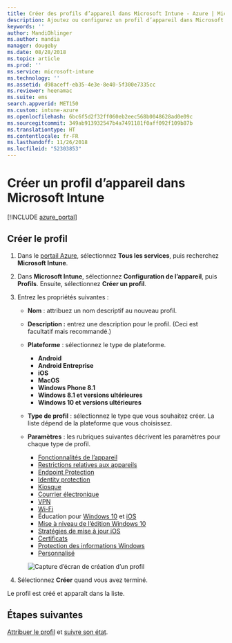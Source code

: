 ```yaml
---
title: Créer des profils d’appareil dans Microsoft Intune - Azure | Microsoft Docs
description: Ajoutez ou configurez un profil d’appareil dans Microsoft Intune, ce qui inclut la sélection du type de plateforme et la configuration des paramètres dans le portail Azure.
keywords: ''
author: MandiOhlinger
ms.author: mandia
manager: dougeby
ms.date: 08/28/2018
ms.topic: article
ms.prod: ''
ms.service: microsoft-intune
ms.technology: ''
ms.assetid: d98aceff-eb35-4e3e-8e40-5f300e7335cc
ms.reviewer: heenamac
ms.suite: ems
search.appverid: MET150
ms.custom: intune-azure
ms.openlocfilehash: 6bc6f5d2f32ff060eb2eec568b0048628ad0e09c
ms.sourcegitcommit: 349ab913932547b4a7491181f0aff092f109b87b
ms.translationtype: HT
ms.contentlocale: fr-FR
ms.lasthandoff: 11/26/2018
ms.locfileid: "52303853"
---
```

# <a name="create-a-device-profile-in-microsoft-intune"></a>Créer un profil d’appareil dans Microsoft Intune

[!INCLUDE [azure_portal](./includes/azure_portal.md)]

## <a name="create-the-profile"></a>Créer le profil
1. Dans le [portail Azure](https://portal.azure.com), sélectionnez **Tous les services**, puis recherchez **Microsoft Intune**.

2. Dans **Microsoft Intune**, sélectionnez **Configuration de l’appareil**, puis **Profils**. Ensuite, sélectionnez **Créer un profil**.

3. Entrez les propriétés suivantes :

   - **Nom** : attribuez un nom descriptif au nouveau profil.
   - **Description :** entrez une description pour le profil. (Ceci est facultatif mais recommandé.)
   - **Plateforme** : sélectionnez le type de plateforme.  

       - **Android**
       - **Android Entreprise**
       - **iOS**
       - **MacOS**
       - **Windows Phone 8.1**
       - **Windows 8.1 et versions ultérieures**
       - **Windows 10 et versions ultérieures**

   - **Type de profil** : sélectionnez le type que vous souhaitez créer. La liste dépend de la plateforme que vous choisissez.
   - **Paramètres** : les rubriques suivantes décrivent les paramètres pour chaque type de profil.

       -  [Fonctionnalités de l’appareil](device-features-configure.md)
       -  [Restrictions relatives aux appareils](device-restrictions-configure.md)
       -  [Endpoint Protection](endpoint-protection-configure.md)
       -  [Identity protection](identity-protection-configure.md)  
       -  [Kiosque](kiosk-settings.md)
       -  [Courrier électronique](email-settings-configure.md)
       -  [VPN](vpn-settings-configure.md)
       -  [Wi-Fi](wi-fi-settings-configure.md)
       -  Éducation pour [Windows 10](education-settings-configure.md) et [iOS](wi-fi-settings-ios.md)
       -  [Mise à niveau de l’édition Windows 10](edition-upgrade-configure-windows-10.md)
       -  [Stratégies de mise à jour iOS](software-updates-ios.md)
       -  [Certificats](certificates-configure.md)
       -  [Protection des informations Windows](windows-information-protection-configure.md)
       -  [Personnalisé](custom-settings-configure.md)

     ![Capture d’écran de création d’un profil](./media/create-device-profile.png)

4. Sélectionnez **Créer** quand vous avez terminé.

Le profil est créé et apparaît dans la liste.

## <a name="next-steps"></a>Étapes suivantes
[Attribuer le profil](device-profile-assign.md) et [suivre son état](device-profile-monitor.md).
